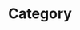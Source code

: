 ---
title : "Category"
layout: categories
permalink: /categories/
author_profile: true
sidebar_main : true
---